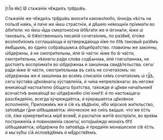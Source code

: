 [глⷡ҇а м҃є] Ѡ҆ стѧжа́нїи чꙋжди́хъ трꙋдѡ́въ.

Стѧжа́нїе же чꙋжди́хъ трꙋдѡ́въ вноси́ти каково́любо, ѿню́дъ нѣ́сть на по́льзꙋ
на́мъ, и҆ па́че же ꙗ҆́кѡ стра́стнїи, и҆ дꙋше́ю не́мощнїи прїима́ти во ѻ҆би́тели:
но ꙗ҆́кѡ ꙗ҆́да смертоно́сна ѿбѣга́ти же и҆ ѿгонѧ́ти, ꙗ҆̀же ѡ҆ таковы́хъ, ѿ
бж҃е́ственныхъ писа́нїй сочета́хомъ, по ра́зꙋмꙋ, є҆го́же возлюби́хомъ
соглаша́юща и҆ ᲂу҆твержда́юща и҆́же по бз҃ѣ таковы́й ра́зꙋмъ и҆мꙋ́щымъ, во
є҆ди́но собра́вшымсѧ ѻ҆бщебра́тство. глави́зны же зако́нны, ѡ҆бде́ржны, а҆ не
смотри́тельны, и҆лѝ ѿ ча́сти: ꙗ҆̀же бо ѿ ча́сти, смотри́тельны, нѣ́коегѡ ра́ди
сло́ва содѣ̑ѧннаѧ, и҆лѝ глагѡ́ланнаѧ, не досто́итъ воспрїима́ти во ѡ҆бдє́ржнаѧ
и҆ закѡ́ннаѧ свидѣ́тєльства. сегѡ̀ ра́ди ꙗ҆̀же ѿ ча́сти, смотри́тєльнаѧ въ си́хъ
не сочета́хомъ: но ѡ҆бдє́ржнаѧ же и҆ закѡ́ннаѧ во все́мъ списа́нїи се́мъ
сочета́хомъ ѡ҆ гдⷭ҇ѣ, сегѡ̀ ᲂу҆ста́ва цр҃ко́внагѡ ᲂу҆ставле́нїѧ, и҆ чи́на
непрело́жнагѡ: въ него́же вника́ющꙋ настоѧ́телю ѻ҆́бщагѡ бра́тства, та́кожде и҆
цр҃кви нача́льникꙋ всеча́стнѣ вника́ющꙋ во ѡ҆бде́ржнꙋю сїю̀ кни́гꙋ: и҆ по
настоѧ́щагѡ разсꙋжде́нїю, всегда̀ ᲂу҆чрежда́етсѧ, и҆ ᲂу҆краша́етсѧ цр҃ко́вное
и҆сполне́нїе. Приложи́мъ же и҆ сїѐ къ вѣ́дѣнїю, и҆́бо мїрско́е жи́тельство,
за́повѣди гдⷭ҇ни ѡ҆бѣщава́етсѧ: и҆́ноческое же си́хъ вѧ́щше. что́ же є҆́сть сїѐ,
є҆́же ᲂу҆мертви́тисѧ мі́рꙋ всемꙋ̀, и҆ распѧ́тое житїѐ воспрїѧ́ти, во вре́мѧ
постриже́нїѧ и҆ повинове́нїѧ своегѡ̀, кото́рыйждо мона́хъ бг҃ꙋ ѡ҆бѣщава́етсѧ;
ѡ҆бде́ржна бо за́повѣдь и҆ преда́нїе мона́шеское сїѐ є҆́сть. и҆ мы̀ ᲂу҆́бѡ сїѧ̑
и҆сповѣ́дꙋемъ и҆ мꙋ́дрствꙋемъ.

